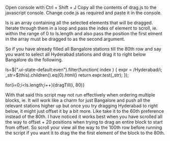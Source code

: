 Open console with Ctrl + Shift + J
Copy all the contents of drag.js to the javascript console.
Change code.js as required and paste it in the console.

ls is an array containing all the selected elements that will be dragged. Iterate through them in a loop and pass the index of element to scroll, ie. within the range of 0 to ls.length and also pass the position the first elment in the array must be dragged to as the second argument.

So if you have already filled all Bangalore stations till the 80th row and say you want to select all Hyderabad stations and drag it to right below Bangalore do the following.

ls=$(".ui-state-default:even").filter(function( index ) {
	expr = /Hyderabad/i;
	_str=$(this).children().eq(0).html()
	return expr.test(_str);
});

for(i=0;i<ls.length;i++){dragTill(i, 80)}

With that said this script may not run effectively when ordering multiple blocks, ie. It will work like a charm for just Bangalore and push all the relevant stations higher up but once you try dragging Hyderabad to right below, it might just offset it by a bit more. Like take it to the 60th preference instead of the 80th. I have noticed it works best when you have scrolled all the way to offset + 20 positions when trying to drag an entire block to start from offset. So scroll your view all the way to the 100th row before running the script if you want it to drag the the first element of the block to the 80th.